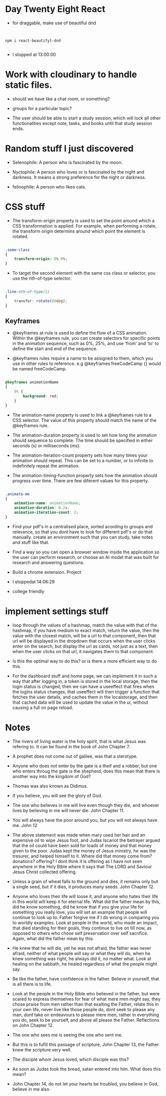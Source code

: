 # Day Twenty Eight React

- for draggable, make use of beautiful dnd


``` bash


npm i react-beautifyl-dnd



```

- I stopped at 13:00:00


# Work with cloudinary to handle static files.

- should we have like a chat room, or something?

- groups for a particular topic?

- The user should be able to start a study session, which will lock all other functionalities except note, tasks, and books until that study session ends.


# Random stuff I just discovered

- Selenophile: A person who is fascinated by the moon.

- Nyctophile: A person who loves or is fascinated by the night and darkness. It means a strong preference for the night or darkness.

- felinophile: A person who likes cats.


# CSS stuff

- The transform-origin property is used to set the point around which a CSS transformation is applied. For example, when performing a rotate, the transform origin determins around which point the element is rotated.

``` CSS

.some-class
{
    transform-origin: 0% 0%;
}

```

- To target the second element with the same css class or selector, you use the nth-of-type selector.

``` CSS

.line:nth-of-type(2)
{
    transfor: rotate(60deg);
}

```


## Keyframes

- @keyframes at-rule is used to define the flow of a CSS animation. Within the @keyframes rule, you can create selectors for specific points in the animation sequence, such as 0%, 25%, and use 'from' and 'to' to define the start and end of the sequence.

- @keyframes rules require a name to be assigned to them, which you use in other rules to reference. e.g @keyframes freeCodeCamp {} would be named freeCodeCamp.


``` CSS

@keyframes animationName
{
    0% {
        background: red;
    }
}


```

- The animation-name property is used to link a @keyframes rule to a CSS selector. The value of this property should match the name of the @keyframes rule.

- The animation-duration property is used to set how long the animation should sequence to complete. The time should be specified in either seconds (s) or milliseconds (ms).

- The animation-iteration-count property sets how many times your animation should repeat. This can be set to a number, or to infinite to indefinitely repeat the animation.

- The animation-timing-function property sets how the animation should progress over time. There are few diferent values for this property.

``` CSS

.animate-me
{
    animation-name: animationName;
    animation-duration: 0.2s;
    animation-iteration-count: 2;
}


```

- Find your pdf's in a centralised place, sorted acording to groups and relevance, so that you dont have to look for different pdf's or do that manually. create an environment such that you can study, take notes and stuff like that. 

- Find a way so you can open a browser window inside the application so the user can perform research, or choose an AI model that was built for research and answering questions.

- Build a chrome extension. Project

- I stoppedat 14:06:29


- college friendly

# implement settings stuff

- loop through the values of a hashmap, match the value with that of the hashmap, if you have medium to exact match, return the value, then the value with the closest match, will be a url to that component, then that url will be displayed in the dropdown that occurs when the user clicks enter on the search, but display the url as cards, not just as a text, then when the user clicks on that url, it navigates them to that component.

- Is this the optimal way to do this? or is there a more efficient way to do this.

- For the dashboard stuff and home page, we can implement it in such a way that after logging in, a token is stored in the local storage, then the login status is changed, then we can have a useeffect that fires when the logins status changes, that useeffect will then trigger a function that fetches the user details, and caches them in the localstorage, and then that cached data will be used to update the value in the ui, without causing a full on page reload.


# Notes

- The rivers of living water is the holy spirit, that is what Jesus was refering to. It can be found in the book of John Chapter 7.

- A prophet does not come out of galilee, was that a sterotype.

- Anyone who does not enter by the gate is a theif and a robber, but one who enters throug the gate is the shepherd, does this mean that there is another way into the kingdom of God? 

- Thomas was also known as Didimus.

- If you believe, you will see the glory of God.

- The one who believes in me will live even though they die, and whoever lives by believing in me will never die. John Chapter 11.

- You will always have the poor around you, but you will not always have me. John 12

- The above statement was made when mary used her hair and an expensive oil to wipe Jesus foot, and Judas Iscariot the betrayer argued that the oil could have been sold for loads of money and that money given to the poor. Judas kept the money of Jesus ministry, he was the tresurer, and helped himself to it. Where did that money come from? donations? offering? I dont think it is offering as I have not seen anywhere in the Holy Bible where it says that The LORD and Saviour Jesus Christ collected offering.

- Unless a grain of wheat falls to the ground and dies, it remains only but a single seed, but if it dies, it produces many seeds. John Chapter 12.

- Anyone who loves their life will loose it, and anyone who hates their life in this world will keep it for eternal life. What did the father mean by this, did he know something, did he know that if you give your life for something you really love, you will set an example that people will continue to look up to. Father forgive me if I do wrong in comparing you to worldly examples. Look at people in the world, who made an impact, that died standing for their goals, they continue to live on till now, as opposed to others who chose self preservation over self sacrifice. Again, what did the father mean by this.

- He knew that he will die, yet he was not afraid, the father was never afraid, neither of what people will say or what they will do, when he knew something was right, he always did it, no matter what. Look at healing on the sabbath, he healed regardless of what the people might say.

- Be like the father, have confidence in the father. Believe in yourself, that is all there is to life.

- Look at the people in the Holy Bible who believed in the father, but were scared to express themselves for fear of what mere men might say, they chose praise from men rather than that exalting the Father, relate this in your own life, never live like those people do, dont seek to please any man, dont take on endeavours to please mere men, rather in everything you do, seek to be yourself, and above all please the Father. Reflections on John Chapter 12.

- The one who sees me is seeing the one who sent me.

- But this is to fufill this passage of scripture, John Chapter 13, the Father knew the scripture very well.

- The disciple whom Jesus loved, which disciple was this?

- As soon as Judas took the bread, satan entered into him. What does this mean?

- John Chapter 14, do not let your hearts be troubled, you believe in God, believe in me also.